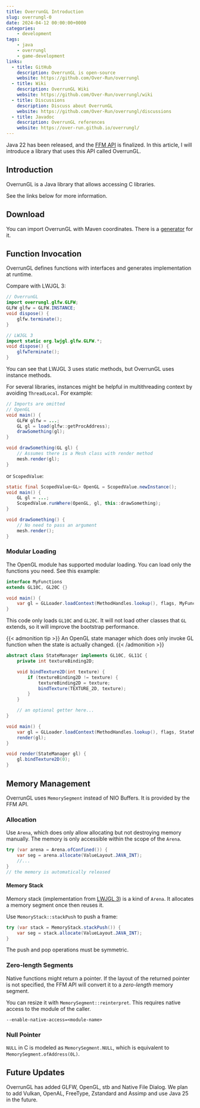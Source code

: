 ```yaml
---
title: OverrunGL Introduction
slug: overrungl-0
date: 2024-04-12 00:00:00+0000
categories:
    - development
tags:
    - java
    - overrungl
    - game-development
links:
  - title: GitHub
    description: OverrunGL is open-source
    website: https://github.com/Over-Run/overrungl
  - title: Wiki
    description: OverrunGL Wiki
    website: https://github.com/Over-Run/overrungl/wiki
  - title: Discussions
    description: Discuss about OverrunGL
    website: https://github.com/Over-Run/overrungl/discussions
  - title: Javadoc
    description: OverrunGL references
    website: https://over-run.github.io/overrungl/
---
```


Java 22 has been released, and the [FFM API](https://openjdk.org/jeps/454) is finalized.
In this article, I will introduce a library that uses this API called OverrunGL.

## Introduction

OverrunGL is a Java library that allows accessing C libraries.

See the links below for more information.

## Download

You can import OverrunGL with Maven coordinates.
There is a [generator](https://over-run.github.io/overrungl-gen/) for it.

## Function Invocation

OverrunGL defines functions with interfaces and generates implementation at runtime.

Compare with LWJGL 3:

```java
// OverrunGL
import overrungl.glfw.GLFW;
GLFW glfw = GLFW.INSTANCE;
void dispose() {
    glfw.terminate();
}

// LWJGL 3
import static org.lwjgl.glfw.GLFW.*;
void dispose() {
    glfwTerminate();
}
```

You can see that LWJGL 3 uses static methods,
but OverrunGL uses instance methods.

For several libraries,
instances might be helpful in multithreading context by avoiding `ThreadLocal`.
For example:

```java
// Imports are omitted
// OpenGL
void main() {
    GLFW glfw = ...;
    GL gl = load(glfw::getProcAddress);
    drawSomething(gl);
}

void drawSomething(GL gl) {
    // Assumes there is a Mesh class with render method
    mesh.render(gl);
}
```

or `ScopedValue`:

```java
static final ScopedValue<GL> OpenGL = ScopedValue.newInstance();
void main() {
    GL gl = ...;
    ScopedValue.runWhere(OpenGL, gl, this::drawSomething);
}

void drawSomething() {
    // No need to pass an argument
    mesh.render();
}
```

### Modular Loading

The OpenGL module has supported modular loading.
You can load only the functions you need.
See this example:

```java
interface MyFunctions
extends GL10C, GL20C {}

void main() {
    var gl = GLLoader.loadContext(MethodHandles.lookup(), flags, MyFunctions.class);
}
```

This code only loads `GL10C` and `GL20C`.
It will not load other classes that `GL` extends,
so it will improve the bootstrap performance.

{{< admonition tip >}}
An OpenGL state manager which does only invoke GL function
when the state is actually changed.
{{< /admonition >}}

```java
abstract class StateManager implements GL10C, GL11C {
    private int textureBinding2D;

    void bindTexture2D(int texture) {
        if (textureBinding2D != texture) {
            textureBinding2D = texture;
            bindTexture(TEXTURE_2D, texture);
        }
    }

    // an optional getter here...
}

void main() {
    var gl = GLLoader.loadContext(MethodHandles.lookup(), flags, StateManager.class);
    render(gl);
}

void render(StateManager gl) {
    gl.bindTexture2D(0);
}
```

## Memory Management

OverrunGL uses `MemorySegment` instead of NIO Buffers.
It is provided by the FFM API.

### Allocation

Use `Arena`, which does only allow allocating but not destroying memory manually.
The memory is only accessible within the scope of the `Arena`.

```java
try (var arena = Arena.ofConfined()) {
    var seg = arena.allocate(ValueLayout.JAVA_INT);
    //...
}
// the memory is automatically released
```

#### Memory Stack

Memory stack (implementation from
[LWJGL 3](https://github.com/LWJGL/lwjgl3/blob/master/modules/lwjgl/core/src/main/java/org/lwjgl/system/MemoryStack.java))
is a kind of `Arena`. It allocates a memory segment once then reuses it.

Use `MemoryStack::stackPush` to push a frame:

```java
try (var stack = MemoryStack.stackPush()) {
    var seg = stack.allocate(ValueLayout.JAVA_INT);
}
```

The push and pop operations must be symmetric.

### Zero-length Segments

Native functions might return a pointer.
If the layout of the returned pointer is not specified,
the FFM API will convert it to a _zero-length_ memory segment.

You can resize it with `MemorySegment::reinterpret`.
This requires native access to the module of the caller.

```text
--enable-native-access=<module-name>
```

### Null Pointer

`NULL` in C is modeled as `MemorySegment.NULL`, which is equivalent to `MemorySegment.ofAddress(0L)`.

## Future Updates

OverrunGL has added GLFW, OpenGL, stb and Native File Dialog.
We plan to add Vulkan, OpenAL, FreeType, Zstandard and Assimp and use Java 25 in the future.
